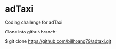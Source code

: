 # adTaxi

Coding challenge for adTaxi

Clone into github branch:

$ git clone https://github.com/billhoang79/adtaxi.git
